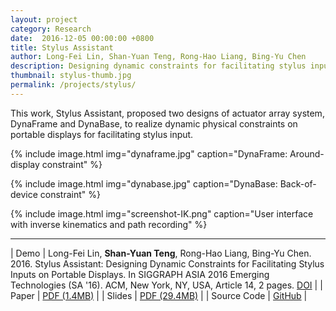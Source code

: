 ```yaml
---
layout: project
category: Research
date:  2016-12-05 00:00:00 +0800
title: Stylus Assistant
author: Long-Fei Lin, Shan-Yuan Teng, Rong-Hao Liang, Bing-Yu Chen
description: Designing dynamic constraints for facilitating stylus inputs on portable displays.
thumbnail: stylus-thumb.jpg
permalink: /projects/stylus/
---
```


This work, Stylus Assistant, proposed two designs of actuator array system, DynaFrame and DynaBase, to realize dynamic physical constraints on portable displays for facilitating stylus input.

{% include image.html
           img="dynaframe.jpg"
           caption="DynaFrame: Around-display constraint" %}

{% include image.html
           img="dynabase.jpg"
           caption="DynaBase: Back-of-device constraint" %}

{% include image.html
           img="screenshot-IK.png"
           caption="User interface with inverse kinematics and path recording" %}

---

| Demo | Long-Fei Lin, **Shan-Yuan Teng**, Rong-Hao Liang, Bing-Yu Chen. 2016. Stylus Assistant: Designing Dynamic Constraints for Facilitating Stylus Inputs on Portable Displays. In SIGGRAPH ASIA 2016 Emerging Technologies (SA '16). ACM, New York, NY, USA, Article 14, 2 pages. [DOI](https://doi.org/10.1145/2988240.2988255) |
| Paper | [PDF (1.4MB)](SA16SA_v2.pdf) |
| Slides | [PDF (29.4MB)](siggraph_asia_etech_final.pdf) |
| Source Code | [GitHub](http://github.com/tanyuan/Stylus-Assistant-Demo) |
